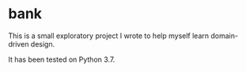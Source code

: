# bank

This is a small exploratory project I wrote to help myself learn domain-driven design.

It has been tested on Python 3.7.